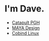 # I'm Dave. 

* [Catapult PGH](http://catapultpgh.org/)
* [MAYA Design](https://www.gbbn.com/work/maya-design-headquarters/)
* [Cobind Linux](https://rubenerd.com/p1191/)
